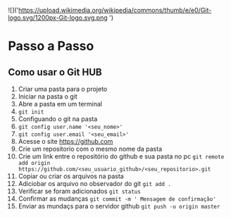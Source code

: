 ![]('https://upload.wikimedia.org/wikipedia/commons/thumb/e/e0/Git-logo.svg/1200px-Git-logo.svg.png
')

# Passo a Passo 
## Como usar o Git HUB


1. Criar uma pasta para o projeto
2. Iniciar na pasta o git
3. Abre a pasta em um terminal
4. `git init`
5. Configuando o git na pasta
6. `git config user.name '<seu_nome>'`
7. `git config user.email '<seu_email>'`
8. Acesse o site https://github.com
9. Crie um repositorio com o mesmo nome da pasta
10. Crie um link entre o repositório do github e sua pasta no pc `git remote add origin https://github.com/<seu_usuario_github>/<seu_repositorio>.git`
11. Copiar ou criar os arquivos na pasta
12. Adiciobar os arquivo no observador do git `git add .`
13. Verificar se foram adicionados `git status`
14. Confirmar as mudanças `git commit -m ' Mensagem de confirmação'`
15. Enviar as mundaçs para o servidor github `git push -u origin master`